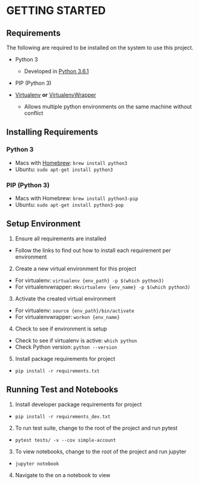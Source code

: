 # GETTING STARTED

## Requirements

The following are required to be installed on the system to use this project.

- Python 3

  - Developed in [Python 3.6.1](https://www.python.org/downloads/release/python-361/)

- PIP (Python 3)

- [Virtualenv](https://virtualenv.pypa.io/) **or** [VirtualenvWrapper](https://virtualenvwrapper.readthedocs.io/)

  - Allows multiple python environments on the same machine without conflict

## Installing Requirements

### Python 3

- Macs with [Homebrew](https://brew.sh/): `brew install python3`
- Ubuntu: `sudo apt-get install python3`

### PIP (Python 3)

- Macs with Homebrew: `brew install python3-pip`
- Ubuntu: `sudo apt-get install python3-pop`

## Setup Environment

1. Ensure all requirements are installed

  - Follow the links to find out how to install each requirement per environment

2. Create a new virtual environment for this project

  - For virtualenv: `virtualenv {env_path} -p $(which python3)`
  - For virtualenvwrapper: `mkvirtualenv {env_name} -p $(which python3)`

3. Activate the created virtual environment

  - For virtualenv: `source {env_path}/bin/activate`
  - For virtualenvwrapper: `workon {env_name}`

4. Check to see if environment is setup
  - Check to see if virtualenv is active: `which python`
  - Check Python version: `python --version`

5. Install package requirements for project

  - `pip install -r requirements.txt`

## Running Test and Notebooks

1. Install developer package requirements for project

  - `pip install -r requirements_dev.txt`

2. To run test suite, change to the root of the project and run pytest

  - `pytest tests/ -v --cov simple-account`

3. To view notebooks, change to the root of the project and run jupyter

  - `jupyter notebook`

4. Navigate to the on a notebook to view
 